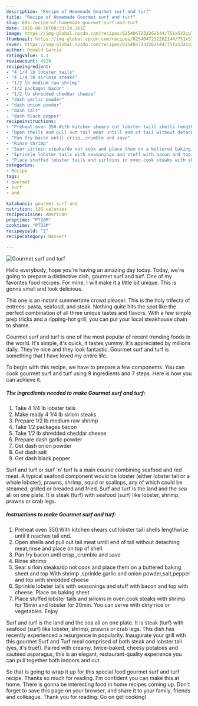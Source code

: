 ```yaml
---
description: "Recipe of Homemade Gourmet surf and turf"
title: "Recipe of Homemade Gourmet surf and turf"
slug: 895-recipe-of-homemade-gourmet-surf-and-turf
date: 2020-08-30T08:33:24.163Z
image: https://img-global.cpcdn.com/recipes/6254047232262144/751x532cq70/gourmet-surf-and-turf-recipe-main-photo.jpg
thumbnail: https://img-global.cpcdn.com/recipes/6254047232262144/751x532cq70/gourmet-surf-and-turf-recipe-main-photo.jpg
cover: https://img-global.cpcdn.com/recipes/6254047232262144/751x532cq70/gourmet-surf-and-turf-recipe-main-photo.jpg
author: Donald Garcia
ratingvalue: 4.1
reviewcount: 4529
recipeingredient:
- "4 1/4 lb lobster tails"
- "4 1/4 lb sirloin steaks"
- "1/2 lb medium raw shrimp"
- "1/2 packages bacon"
- "1/2 lb shredded cheddar cheese"
- "dash garlic powder"
- "dash onion powder"
- "dash salt"
- "dash black pepper"
recipeinstructions:
- "Preheat oven 350.With kitchen shears cut lobster taill shells lengthwise until it reaches tail end."
- "Open shells and pull out tail meat untill end of tail without detaching meat,rinse and place on top of shell."
- "Pan fry bacon until crisp,,crumble and save"
- "Rinse shrimp"
- "Sear sirloin steaks/do not cook and place them on a buttered baking sheet and top With shrimp ,sprinkle garlic and onion powder,salt,pepper and top with shredded cheese"
- "Sprinkle lobster tails with seasonings and stuff with bacon and top with cheese. Place on baking sheet"
- "Place stuffed lobster tails and sirloins in oven.cook steaks with shrimp for 15min and lobster for 20min. You can serve with dirty rice or vegetables. Enjoy"
categories:
- Recipe
tags:
- gourmet
- surf
- and

katakunci: gourmet surf and 
nutrition: 126 calories
recipecuisine: American
preptime: "PT20M"
cooktime: "PT32M"
recipeyield: "2"
recipecategory: Dessert

---
```



![Gourmet surf and turf](https://img-global.cpcdn.com/recipes/6254047232262144/751x532cq70/gourmet-surf-and-turf-recipe-main-photo.jpg)

Hello everybody, hope you're having an amazing day today. Today, we're going to prepare a distinctive dish, gourmet surf and turf. One of my favorites food recipes. For mine, I will make it a little bit unique. This is gonna smell and look delicious.

This one is an instant summertime crowd pleaser. This is the holy trifecta of entrees: pasta, seafood, and steak. Nothing quite hits the spot like the perfect combination of all three unique tastes and flavors. With a few simple prep tricks and a ripping-hot grill, you can put your local steakhouse chain to shame.

Gourmet surf and turf is one of the most popular of recent trending foods in the world. It's simple, it's quick, it tastes yummy. It's appreciated by millions daily. They're nice and they look fantastic. Gourmet surf and turf is something that I have loved my entire life.


To begin with this recipe, we have to prepare a few components. You can cook gourmet surf and turf using 9 ingredients and 7 steps. Here is how you can achieve it.

<!--inarticleads1-->

##### The ingredients needed to make Gourmet surf and turf:

1. Take 4 1/4 lb lobster tails
1. Make ready 4 1/4 lb sirloin steaks
1. Prepare 1/2 lb medium raw shrimp
1. Take 1/2 packages bacon
1. Take 1/2 lb shredded cheddar cheese
1. Prepare dash garlic powder
1. Get dash onion powder
1. Get dash salt
1. Get dash black pepper


Surf and turf or surf &#39;n&#39; turf is a main course combining seafood and red meat. A typical seafood component would be lobster (either lobster tail or a whole lobster), prawns, shrimp, squid or scallops, any of which could be steamed, grilled or breaded and fried. Surf and turf is the land and the sea all on one plate. It is steak (turf) with seafood (surf) like lobster, shrimp, prawns or crab legs. 

<!--inarticleads2-->

##### Instructions to make Gourmet surf and turf:

1. Preheat oven 350.With kitchen shears cut lobster taill shells lengthwise until it reaches tail end.
1. Open shells and pull out tail meat untill end of tail without detaching meat,rinse and place on top of shell.
1. Pan fry bacon until crisp,,crumble and save
1. Rinse shrimp
1. Sear sirloin steaks/do not cook and place them on a buttered baking sheet and top With shrimp ,sprinkle garlic and onion powder,salt,pepper and top with shredded cheese
1. Sprinkle lobster tails with seasonings and stuff with bacon and top with cheese. Place on baking sheet
1. Place stuffed lobster tails and sirloins in oven.cook steaks with shrimp for 15min and lobster for 20min. You can serve with dirty rice or vegetables. Enjoy


Surf and turf is the land and the sea all on one plate. It is steak (turf) with seafood (surf) like lobster, shrimp, prawns or crab legs. This dish has recently experienced a resurgence in popularity. Inaugurate your grill with this gourmet Surf and Turf meal comprised of both steak and lobster tail (yes, it&#39;s true!). Paired with creamy, twice-baked, cheesy potatoes and sautéed asparagus, this is an elegant, restaurant-quality experience you can pull together both indoors and out. 

So that is going to wrap it up for this special food gourmet surf and turf recipe. Thanks so much for reading. I'm confident you can make this at home. There is gonna be interesting food in home recipes coming up. Don't forget to save this page on your browser, and share it to your family, friends and colleague. Thank you for reading. Go on get cooking!

